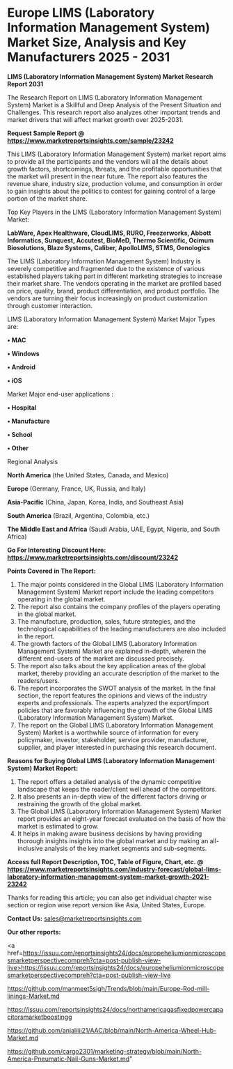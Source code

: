 # Europe LIMS (Laboratory Information Management System) Market Size, Analysis and Key Manufacturers 2025 - 2031

<strong>LIMS (Laboratory Information Management System) Market Research Report 2031</strong>

The Research Report on LIMS (Laboratory Information Management System) Market is a Skillful and Deep Analysis of the Present Situation and Challenges. This research report also analyzes other important trends and market drivers that will affect market growth over 2025-2031.

<strong>Request Sample Report @ <a href=https://www.marketreportsinsights.com/sample/23242>https://www.marketreportsinsights.com/sample/23242</a></strong>

This LIMS (Laboratory Information Management System) market report aims to provide all the participants and the vendors will all the details about growth factors, shortcomings, threats, and the profitable opportunities that the market will present in the near future. The report also features the revenue share, industry size, production volume, and consumption in order to gain insights about the politics to contest for gaining control of a large portion of the market share.

Top Key Players in the LIMS (Laboratory Information Management System) Market:

<strong>LabWare, Apex Healthware, CloudLIMS, RURO, Freezerworks, Abbott Informatics, Sunquest, Accutest, BioMeD, Thermo Scientific, Ocimum Biosolutions, Blaze Systems, Caliber, ApolloLIMS, STMS, Genologics</strong>

The LIMS (Laboratory Information Management System) Industry is severely competitive and fragmented due to the existence of various established players taking part in different marketing strategies to increase their market share. The vendors operating in the market are profiled based on price, quality, brand, product differentiation, and product portfolio. The vendors are turning their focus increasingly on product customization through customer interaction.

LIMS (Laboratory Information Management System) Market Major Types are:

<strong>• MAC

• Windows

• Android

• iOS</strong>

Market Major end-user applications :

<strong>• Hospital

• Manufacture

• School

• Other</strong>

Regional Analysis

</u><strong><b>North America</b></strong> (the United States, Canada, and Mexico)

<strong><b>Europe </b></strong>(Germany, France, UK, Russia, and Italy)

<strong><b>Asia-Pacific</b></strong> (China, Japan, Korea, India, and Southeast Asia)

<strong><b>South America</b></strong> (Brazil, Argentina, Colombia, etc.)

<strong><b>The Middle East and Africa</b></strong> (Saudi Arabia, UAE, Egypt, Nigeria, and South Africa)

<strong>Go For Interesting Discount Here: <a href=https://www.marketreportsinsights.com/discount/23242>https://www.marketreportsinsights.com/discount/23242</a></strong>

<strong>Points Covered in The Report:</strong>
<ol>
  <li>The major points considered in the Global LIMS (Laboratory Information Management System) Market report include the leading competitors operating in the global market.</li>
  <li>The report also contains the company profiles of the players operating in the global market.</li>
  <li>The manufacture, production, sales, future strategies, and the technological capabilities of the leading manufacturers are also included in the report.</li>
  <li>The growth factors of the Global LIMS (Laboratory Information Management System) Market are explained in-depth, wherein the different end-users of the market are discussed precisely.</li>
  <li>The report also talks about the key application areas of the global market, thereby providing an accurate description of the market to the readers/users.</li>
  <li>The report incorporates the SWOT analysis of the market. In the final section, the report features the opinions and views of the industry experts and professionals. The experts analyzed the export/import policies that are favorably influencing the growth of the Global LIMS (Laboratory Information Management System) Market.</li>
  <li>The report on the Global LIMS (Laboratory Information Management System) Market is a worthwhile source of information for every policymaker, investor, stakeholder, service provider, manufacturer, supplier, and player interested in purchasing this research document.</li>
</ol>
<strong>Reasons for Buying Global LIMS (Laboratory Information Management System) Market Report:</strong>

<ol>
  <li>The report offers a detailed analysis of the dynamic competitive landscape that keeps the reader/client well ahead of the competitors.</li>
  <li>It also presents an in-depth view of the different factors driving or restraining the growth of the global market.</li>
  <li>The Global LIMS (Laboratory Information Management System) Market report provides an eight-year forecast evaluated on the basis of how the market is estimated to grow.</li>
  <li>It helps in making aware business decisions by having providing thorough insights insights into the global market and by making an all-inclusive analysis of the key market segments and sub-segments.</li>
</ol>
<strong>Access full Report Description, TOC, Table of Figure, Chart, etc. @ <a href=https://www.marketreportsinsights.com/industry-forecast/global-lims-laboratory-information-management-system-market-growth-2021-23242>https://www.marketreportsinsights.com/industry-forecast/global-lims-laboratory-information-management-system-market-growth-2021-23242</a></strong>


Thanks for reading this article; you can also get individual chapter wise section or region wise report version like Asia, United States, Europe.

<strong>Contact Us:</strong>
sales@marketreportsinsights.com

<strong>Our other reports:</strong>

<a href=https://issuu.com/reportsinsights24/docs/europeheliumionmicroscopesmarketperspectivecompreh?cta=post-publish-view-live>https://issuu.com/reportsinsights24/docs/europeheliumionmicroscopesmarketperspectivecompreh?cta=post-publish-view-live</a>

<a href=https://github.com/manmeet5sigh/Trends/blob/main/Europe-Rod-mill-linings-Market.md>https://github.com/manmeet5sigh/Trends/blob/main/Europe-Rod-mill-linings-Market.md</a>

<a href=https://issuu.com/reportsinsights24/docs/northamericagasfixedpowercapacitorsmarketboostingg>https://issuu.com/reportsinsights24/docs/northamericagasfixedpowercapacitorsmarketboostingg</a>

<a href=https://github.com/anjaliiii21/AAC/blob/main/North-America-Wheel-Hub-Market.md>https://github.com/anjaliiii21/AAC/blob/main/North-America-Wheel-Hub-Market.md</a>

<a href=https://github.com/cargo2301/marketing-strategy/blob/main/North-America-Pneumatic-Nail-Guns-Market.md>https://github.com/cargo2301/marketing-strategy/blob/main/North-America-Pneumatic-Nail-Guns-Market.md</a>"
